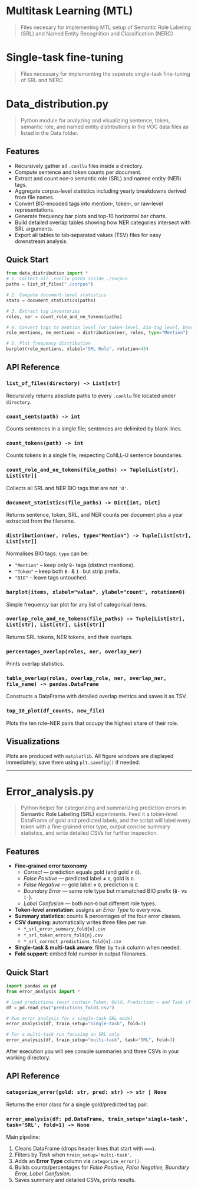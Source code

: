 # Multitask Learning (MTL)

> Files necesary for implementing MTL setup of Semantic Role Labeling (SRL) and Named Entity Recognition and Classification (NERC)

# Single-task fine-tuning

> Files necessary for implementing the seperate single-task fine-tuning of SRL and NERC

# Data_distribution.py

> Python module for analyzing and visualizing sentence, token, semantic role, and named entity distributions in the VOC data files as listed in the Data folder.

## Features
- Recursively gather all `.conllu` files inside a directory.
- Compute sentence and token counts per document.
- Extract and count non‑`O` semantic role (SRL) and named entity (NER) tags.
- Aggregate corpus‑level statistics including yearly breakdowns derived from file names.
- Convert BIO‑encoded tags into mention‑, token‑, or raw‑level representations.
- Generate frequency bar plots and top‑10 horizontal bar charts.
- Build detailed overlap tables showing how NER categories intersect with SRL arguments.
- Export all tables to tab‑separated values (TSV) files for easy downstream analysis.

## Quick Start
```python
from data_distribution import *
# 1. Collect all .conllu paths inside ./corpus
paths = list_of_files("./corpus")

# 2. Compute document‑level statistics
stats = document_statistics(paths)

# 3. Extract tag inventories
roles, ner = count_role_and_ne_tokens(paths)

# 4. Convert tags to mention level (or token-level, bio-tag level, based on type specification)
role_mentions, ne_mentions = distribution(ner, roles, type="Mention")

# 5. Plot frequency distribution
barplot(role_mentions, xlabel="SRL Role", rotation=45)
```

## API Reference
### `list_of_files(directory) -> List[str]`
Recursively returns absolute paths to every `.conllu` file located under `directory`.

### `count_sents(path) -> int`
Counts sentences in a single file; sentences are delimited by blank lines.

### `count_tokens(path) -> int`
Counts tokens in a single file, respecting CoNLL‑U sentence boundaries.

### `count_role_and_ne_tokens(file_paths) -> Tuple[List[str], List[str]]`
Collects all SRL and NER BIO tags that are not `'O'`.

### `document_statistics(file_paths) -> Dict[int, Dict]`
Returns sentence, token, SRL, and NER counts per document plus a year extracted from the filename.

### `distribution(ner, roles, type="Mention") -> Tuple[List[str], List[str]]`
Normalises BIO tags. `type` can be:
- `"Mention"` – keep only `B-` tags (distinct mentions).
- `"Token"` – keep both `B-` & `I-` but strip prefix.
- `"BIO"` – leave tags untouched.

### `barplot(items, xlabel="value", ylabel="count", rotation=0)`
Simple frequency bar plot for any list of categorical items.

### `overlap_role_and_ne_tokens(file_paths) -> Tuple[List[str], List[str], List[str], List[str]]`
Returns SRL tokens, NER tokens, and their overlaps.

### `percentages_overlap(roles, ner, overlap_ner)`
Prints overlap statistics.

### `table_overlap(roles, overlap_role, ner, overlap_ner, file_name) -> pandas.DataFrame`
Constructs a DataFrame with detailed overlap metrics and saves it as TSV.

### `top_10_plot(df_counts, new_file)`
Plots the ten role–NER pairs that occupy the highest share of their role.


## Visualizations
Plots are produced with `matplotlib`. All figure windows are displayed immediately; save them using `plt.savefig()` if needed.

---

# Error_analysis.py

> Python helper for categorizing and summarizing prediction errors in **Semantic Role Labeling (SRL)** experiments. Feed it a token‑level DataFrame of gold and predicted labels, and the script will label every token with a fine‑grained error type, output concise summary statistics, and write detailed CSVs for further inspection.

## Features

- **Fine‑grained error taxonomy**
  - *Correct* — prediction equals gold (and gold ≠ `O`).
  - *False Positive* — predicted label ≠ `O`, gold is `O`.
  - *False Negative* — gold label ≠ `O`, prediction is `O`.
  - *Boundary Error* — same role type but mismatched BIO prefix (`B-` vs `I-`).
  - *Label Confusion* — both non‑`O` but different role types.
- **Token‑level annotation**: assigns an *Error Type* to every row.
- **Summary statistics**: counts & percentages of the four error classes.
- **CSV dumping**: automatically writes three files per run
  - `*_srl_error_summary_fold{n}.csv`
  - `*_srl_token_errors_fold{n}.csv`
  - `*_srl_correct_predictions_fold{n}.csv`
- **Single‑task & multi‑task aware**: filter by `Task` column when needed.
- **Fold support**: embed fold number in output filenames.

## Quick Start

```python
import pandas as pd
from error_analysis import *

# Load predictions (must contain Token, Gold, Prediction — and Task if multi‑task)
df = pd.read_csv("predictions_fold1.csv")

# Run error analysis for a single‑task SRL model
error_analysis(df, train_setup="single-task", fold=1)

# For a multi‑task run focusing on SRL only
error_analysis(df, train_setup="multi-task", task="SRL", fold=3)
```

After execution you will see console summaries and three CSVs in your working directory.

## API Reference

### `categorize_error(gold: str, pred: str) -> str | None`

Returns the error class for a single gold/predicted tag pair.

### `error_analysis(df: pd.DataFrame, train_setup='single-task', task='SRL', fold=1) -> None`

Main pipeline:

1. Cleans DataFrame (drops header lines that start with `===`).
2. Filters by *Task* when `train_setup='multi-task'`.
3. Adds an **Error Type** column via `categorize_error()`.
4. Builds counts/percentages for *False Positive, False Negative, Boundary Error, Label Confusion*.
5. Saves summary and detailed CSVs, prints results.
